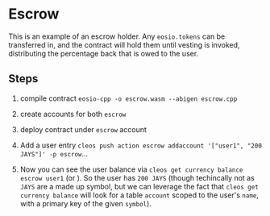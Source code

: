 # Escrow

This is an example of an escrow holder. Any `eosio.tokens` can be transferred in,
and the contract will hold them until vesting is invoked, distributing the percentage back that is owed to the user.

## Steps

1. compile contract `eosio-cpp -o escrow.wasm --abigen escrow.cpp`

1. create accounts for both `escrow`

1. deploy contract under `escrow` account

1. Add a user entry `cleos push action escrow addaccount '["user1", "200 JAYS"]' -p escrow`...

1. Now you can see the user balance via `cleos get currency balance escrow user1` (or ). So the user has `200 JAYS` (though techincally not as `JAYS` are a made up symbol, but we can leverage the fact that `cleos get currency balance` will look for a table `account` scoped to the user's `name`, with a primary key of the given `symbol`).
